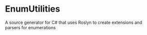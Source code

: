 # EnumUtilities
A source generator for C# that uses Roslyn to create extensions and parsers for enumerations
